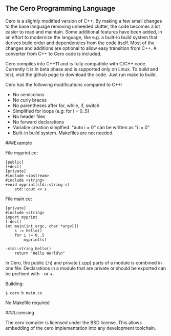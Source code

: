 ## The Cero Programming Language

Cero is a slightly modified version of C++. By making a few small changes to the base language removing unneeded clutter, the code becomes a lot easier to read and maintain. Some additional features have been added, in an effort to modernize the language, like e.g. a built-in build system that derives build order and dependencies from the code itself. Most of the changes and additions are optional to allow easy transition from C++. A converter from C++ to Cero code is included.

Cero compiles into C++11 and is fully compatible with C/C++ code. Currently it is in beta phase and is supported only on Linux. To build and test, visit the github page to download the code. Just run make to build.

Cero has the following modifications compared to C++:

* No semicolons
* No curly braces
* No parentheses after for, while, if, switch
* Simplified for loops (e.g: for i = 0..5)
* No header files
* No forward declarations
* Variable creation simplfied: "auto i = 0" can be written as "i := 0"
* Built-in build system. Makefiles are not needed.

###Example

File myprint.ce:

    [public]
    [+decl]
    [private]
    #include <iostream>
    #include <string>
    +void myprint(std::string s)
        std::cout << s

File main.ce:

    [private]
    #include <string>
    import myprint
    [-decl]
    int main(int argc, char *argv[])
        s := hello()
        for i := 0..5
            myprint(s)
        
    -std::string hello()
        return "Hello World\n"

In Cero, the public (.h) and private (.cpp) parts of a module is combined in one file. Declarations in a module that are private or should be exported can be prefixed with - or +.

Building:

    $ cero b main.ce

No Makefile required

###Licensing

The cero compiler is licensed under the BSD license. This allows embedding of the cero implementation into any development toolchain.
